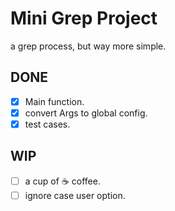 # Mini Grep Project

a grep process, but way more simple.

## DONE

- [x] Main function.
- [x] convert Args to global config.
- [x] test cases.

## WIP

- [ ] a cup of ☕️ coffee.
- [ ] ignore case user option.